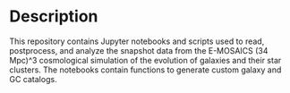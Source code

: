 # Description

This repository contains Jupyter notebooks and scripts used to read, postprocess, and analyze the snapshot data from the E-MOSAICS (34 Mpc)^3 cosmological simulation of the evolution of galaxies and their star clusters. The notebooks contain functions to generate custom galaxy and GC catalogs.
